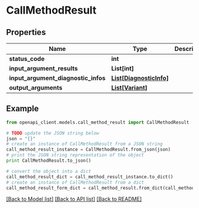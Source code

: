 # CallMethodResult


## Properties
Name | Type | Description | Notes
------------ | ------------- | ------------- | -------------
**status_code** | **int** |  | [optional] 
**input_argument_results** | **List[int]** |  | [optional] 
**input_argument_diagnostic_infos** | [**List[DiagnosticInfo]**](DiagnosticInfo.md) |  | [optional] 
**output_arguments** | [**List[Variant]**](Variant.md) |  | [optional] 

## Example

```python
from openapi_client.models.call_method_result import CallMethodResult

# TODO update the JSON string below
json = "{}"
# create an instance of CallMethodResult from a JSON string
call_method_result_instance = CallMethodResult.from_json(json)
# print the JSON string representation of the object
print CallMethodResult.to_json()

# convert the object into a dict
call_method_result_dict = call_method_result_instance.to_dict()
# create an instance of CallMethodResult from a dict
call_method_result_form_dict = call_method_result.from_dict(call_method_result_dict)
```
[[Back to Model list]](../README.md#documentation-for-models) [[Back to API list]](../README.md#documentation-for-api-endpoints) [[Back to README]](../README.md)


